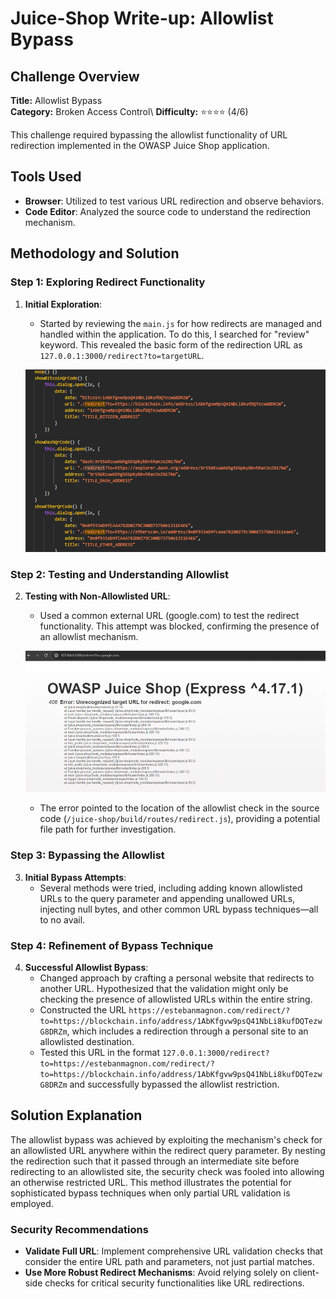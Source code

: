 # Juice-Shop Write-up: Allowlist Bypass

## Challenge Overview

**Title:** Allowlist Bypass\
**Category:** Broken Access Control\ 
**Difficulty:** ⭐⭐⭐⭐ (4/6)

This challenge required bypassing the allowlist functionality of URL redirection implemented in the OWASP Juice Shop application.

## Tools Used

- **Browser**: Utilized to test various URL redirection and observe behaviors.
- **Code Editor**: Analyzed the source code to understand the redirection mechanism.

## Methodology and Solution

### Step 1: Exploring Redirect Functionality

1. **Initial Exploration**:
   - Started by reviewing the `main.js` for how redirects are managed and handled within the application. To do this, I searched for "review" keyword. This revealed the basic form of the redirection URL as `127.0.0.1:3000/redirect?to=targetURL`.
   
   ![redirect example](../assets/difficulty4/allowlist_bypass_1.png)

### Step 2: Testing and Understanding Allowlist

2. **Testing with Non-Allowlisted URL**:
   - Used a common external URL (google.com) to test the redirect functionality. This attempt was blocked, confirming the presence of an allowlist mechanism.

   ![not allowed to redirect error](../assets/difficulty4/allowlist_bypass_2.png)

   - The error pointed to the location of the allowlist check in the source code (`/juice-shop/build/routes/redirect.js`), providing a potential file path for further investigation.

### Step 3: Bypassing the Allowlist

3. **Initial Bypass Attempts**:
   - Several methods were tried, including adding known allowlisted URLs to the query parameter and appending unallowed URLs, injecting null bytes, and other common URL bypass techniques—all to no avail.

### Step 4: Refinement of Bypass Technique

4. **Successful Allowlist Bypass**:
   - Changed approach by crafting a personal website that redirects to another URL. Hypothesized that the validation might only be checking the presence of allowlisted URLs within the entire string.
   - Constructed the URL `https://estebanmagnon.com/redirect/?to=https://blockchain.info/address/1AbKfgvw9psQ41NbLi8kufDQTezwG8DRZm`, which includes a redirection through a personal site to an allowlisted destination.
   - Tested this URL in the format `127.0.0.1:3000/redirect?to=https://estebanmagnon.com/redirect/?to=https://blockchain.info/address/1AbKfgvw9psQ41NbLi8kufDQTezwG8DRZm` and successfully bypassed the allowlist restriction.

## Solution Explanation

The allowlist bypass was achieved by exploiting the mechanism's check for an allowlisted URL anywhere within the redirect query parameter. By nesting the redirection such that it passed through an intermediate site before redirecting to an allowlisted site, the security check was fooled into allowing an otherwise restricted URL. This method illustrates the potential for sophisticated bypass techniques when only partial URL validation is employed.

### Security Recommendations

- **Validate Full URL**: Implement comprehensive URL validation checks that consider the entire URL path and parameters, not just partial matches.
- **Use More Robust Redirect Mechanisms**: Avoid relying solely on client-side checks for critical security functionalities like URL redirections.
